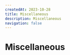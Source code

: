 ```yaml
---
createdAt: 2023-10-28
title: Miscellaneous
description: Miscellaneous
navigation: false
---
```


# Miscellaneous